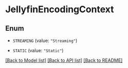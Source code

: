 # JellyfinEncodingContext

## Enum


* `STREAMING` (value: `"Streaming"`)

* `STATIC` (value: `"Static"`)


[[Back to Model list]](../README.md#documentation-for-models) [[Back to API list]](../README.md#documentation-for-api-endpoints) [[Back to README]](../README.md)


